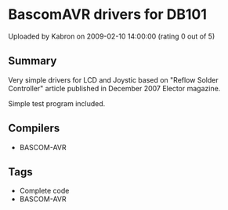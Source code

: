 # BascomAVR drivers for DB101

Uploaded by Kabron on 2009-02-10 14:00:00 (rating 0 out of 5)

## Summary

Very simple drivers for LCD and Joystic based on "Reflow Solder Controller" article published in December 2007 Elector magazine.  

Simple test program included.

## Compilers

- BASCOM-AVR

## Tags

- Complete code
- BASCOM-AVR
